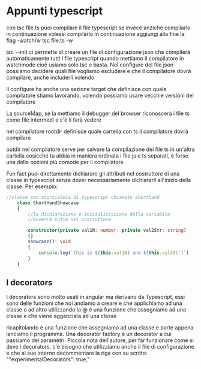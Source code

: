 # Appunti typescript
con tsc file.ts puoi compilare il file typescript se invece anziché compilarlo in continuazione volessi compilarlo in continuazione aggiungi alla fine la flag -watch/w
tsc file.ts -w

tsc --init ci permette di creare un file di configurazione json che compilerà automaticamente tutti i file typescript quando mettiamo il compilatore in watchmode cioè usiamo solo tsc e basta.
Nel configure del file json possiamo decidere quali file vogliamo escludere e che il compilatore dovrà compilare, anche includerli volendo

Il configure ha anche una sezione target che definisce con quale compilatore stiamo lavorando, volendo possiamo usare vecchie versioni del compilatore

La sourceMap, se la mettiamo il debugger del browser riconoscerà i file ts come file intermedi e c'è li farà vedere

nel compilatore rootdir definisce quale cartella con ts il compilatore dovrà compilare

outdir nel compilatore serve per salvare la compilazione dei file ts in un'altra cartella cosicché tu abbia in maniera ordinata i file js e ts separati, è forse una delle opzioni più comode per il compilatore

Fun fact puoi direttamente dichiarare gli attributi nel costruttore di una classe in typescript senza dover necessariamente dichiararli all'inizio della classe.
Per esempio:
```typescript
//classe con scorciatoia di typescript chiamato shorthand
	class ShortHandShowcase
	{
		//la dichiarazione e inizializzazione della variabile
		//avverrà tutta nel costruttore

		constructor(private val1N: number, private val2Str: string)
		{}
		showcase(): void
		{
			console.log(`this is ${this.val1N} and ${this.val2Str}`)
		}
	}

```
## I decorators
I decorators sono molto usati in angular ma derivano da Typescript, essi sono delle funzioni che noi andiamo a creare e che applichiamo ad una classe o ad altro utilizzando la @
è una funzione che assegniamo ad una classe e che viene agganciata ad una classe

ricapitolando è una funzione che assegniamo ad una classe e parte appena lanciamo il programma.
Una decorator factory è un decorator a cui passiamo dei parametri.
Piccola nota dell'autore, per far funzionare come si deve i decorators, c'è bisogno che utilizziamo anche il file di configurazione e che al suo interno decommentare la riga con su scritto:
""experimentalDecorators": true,"
